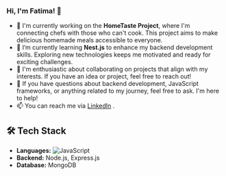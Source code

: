 ### Hi, I'm Fatima! 👋

- 🔭 I'm currently working on the **HomeTaste Project**, where I'm connecting chefs with those who can't cook. This project aims to make delicious homemade meals accessible to everyone. 
- 🌱 I’m currently learning **Nest.js** to enhance my backend development skills. Exploring new technologies keeps me motivated and ready for exciting challenges.
- 👯 I'm enthusiastic about collaborating on projects that align with my interests. If you have an idea or project, feel free to reach out!
- 💬 If you have questions about backend development, JavaScript frameworks, or anything related to my journey, feel free to ask. I'm here to help!
- 📫 You can reach me via [LinkedIn](https://www.linkedin.com/in/fatima-ali-558b061b1/) .


## 🛠️ Tech Stack

- **Languages:** ![JavaScript](https://img.shields.io/badge/-JavaScript-F7DF1E?style=flat&logo=javascript&logoColor=white)
- **Backend:** Node.js, Express.js
- **Database:** MongoDB  
<!--
**fatimaali200/fatimaali200** is a ✨ _special_ ✨ repository because its `README.md` (this file) appears on your GitHub profile.

Here are some ideas to get you started:

- 🔭 I’m currently working on ...
- 🌱 I’m currently learning ...
- 👯 I’m looking to collaborate on ...
- 🤔 I’m looking for help with ...
- 💬 Ask me about ...
- 📫 How to reach me: ...
- 😄 Pronouns: ...
- ⚡ Fun fact: ...
-->

